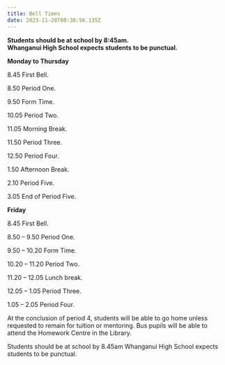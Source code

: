 ```yaml
---
title: Bell Times
date: 2023-11-28T00:38:56.135Z
---
```

**Students should be at school by 8:45am.  
Whanganui High School expects students to be punctual.**

**Monday to Thursday**

8.45      First Bell.

8.50      Period One.

9.50      Form Time.

10.05     Period Two.

11.05     Morning Break.

11.50     Period Three.

12.50     Period Four.

1.50      Afternoon Break.

2.10      Period Five.

3.05      End of Period Five.

**Friday**  

8.45      First Bell.

8.50 – 9.50  Period One.

9.50 – 10.20  Form Time.

10.20 – 11.20 Period Two.

11.20 – 12.05 Lunch break.

12.05 – 1.05  Period Three.

1.05 – 2.05  Period Four.

At the conclusion of period 4, students will be able to go home unless requested to remain for 
tuition or mentoring. Bus pupils will be able to attend the Homework Centre in the Library.

Students should be at school by 8.45am
Whanganui High School expects students to be punctual.